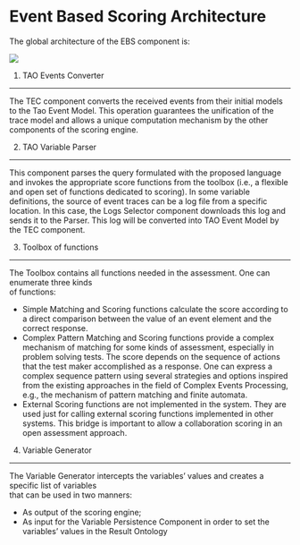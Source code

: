 <!--
author:
    - 'Jérôme Bogaerts'
created_at: '2011-03-10 11:44:02'
updated_at: '2013-03-13 13:11:13'
tags:
    - 'Event Based Scoring'
-->



Event Based Scoring Architecture
================================

The global architecture of the EBS component is:

![](http://forge.taotesting.com/attachments/download/379/RM_EBS_Global_architecture.jpg)

1. TAO Events Converter
-----------------------

The TEC component converts the received events from their initial models to the Tao Event Model. This operation guarantees the unification of the trace model and allows a unique computation mechanism by the other components of the scoring engine.

2. TAO Variable Parser
----------------------

This component parses the query formulated with the proposed language and invokes the appropriate score functions from the toolbox (i.e., a flexible and open set of functions dedicated to scoring). In some variable definitions, the source of event traces can be a log file from a specific location. In this case, the Logs Selector component downloads this log and sends it to the Parser. This log will be converted into TAO Event Model by the TEC component.

3. Toolbox of functions
-----------------------

The Toolbox contains all functions needed in the assessment. One can enumerate three kinds\
of functions:

-   Simple Matching and Scoring functions calculate the score according to a direct comparison between the value of an event element and the correct response.
-   Complex Pattern Matching and Scoring functions provide a complex mechanism of matching for some kinds of assessment, especially in problem solving tests. The score depends on the sequence of actions that the test maker accomplished as a response. One can express a complex sequence pattern using several strategies and options inspired from the existing approaches in the field of Complex Events Processing, e.g., the mechanism of pattern matching and finite automata.
-   External Scoring functions are not implemented in the system. They are used just for calling external scoring functions implemented in other systems. This bridge is important to allow a collaboration scoring in an open assessment approach.

4. Variable Generator
---------------------

The Variable Generator intercepts the variables’ values and creates a specific list of variables\
that can be used in two manners:

-   As output of the scoring engine;
-   As input for the Variable Persistence Component in order to set the variables’ values in the Result Ontology


